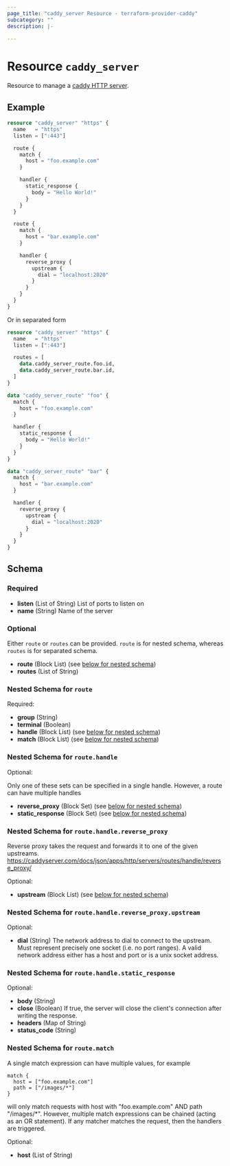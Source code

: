 ```yaml
---
page_title: "caddy_server Resource - terraform-provider-caddy"
subcategory: ""
description: |-
  
---
```


# Resource `caddy_server`

Resource to manage a [caddy HTTP server](https://caddyserver.com/docs/json/apps/http/servers/).

## Example

```tf
resource "caddy_server" "https" {
  name   = "https"
  listen = [":443"]

  route {
    match {
      host = "foo.example.com"
    }

    handler {
      static_response {
        body = "Hello World!"
      }
    }
  }

  route {
    match {
      host = "bar.example.com"
    }

    handler {
      reverse_proxy {
        upstream {
          dial = "localhost:2020"
        }
      }
    }
  }
}
```

Or in separated form


```tf
resource "caddy_server" "https" {
  name   = "https"
  listen = [":443"]

  routes = [
    data.caddy_server_route.foo.id,
    data.caddy_server_route.bar.id,
  ]
}

data "caddy_server_route" "foo" {
  match {
    host = "foo.example.com"
  }

  handler {
    static_response {
      body = "Hello World!"
    }
  }
}

data "caddy_server_route" "bar" {
  match {
    host = "bar.example.com"
  }

  handler {
    reverse_proxy {
      upstream {
        dial = "localhost:2020"
      }
    }
  }
}
```

## Schema

### Required

- **listen** (List of String) List of ports to listen on
- **name** (String) Name of the server

### Optional

Either `route` or `routes` can be provided. `route` is for nested schema, whereas `routes` is for separated schema.

- **route** (Block List) (see [below for nested schema](#nestedblock--route))
- **routes** (List of String)

<a id="nestedblock--route"></a>
### Nested Schema for `route`

Required:

- **group** (String)
- **terminal** (Boolean)
- **handle** (Block List) (see [below for nested schema](#nestedblock--route--handle))
- **match** (Block List) (see [below for nested schema](#nestedblock--route--match))

<a id="nestedblock--route--handle"></a>
### Nested Schema for `route.handle`

Optional:

Only one of these sets can be specified in a single handle. However, a route can have multiple handles

- **reverse_proxy** (Block Set) (see [below for nested schema](#nestedblock--route--handle--reverse_proxy))
- **static_response** (Block Set) (see [below for nested schema](#nestedblock--route--handle--static_response))

<a id="nestedblock--route--handle--reverse_proxy"></a>
### Nested Schema for `route.handle.reverse_proxy`

Reverse proxy takes the request and forwards it to one of the given upstreams.
https://caddyserver.com/docs/json/apps/http/servers/routes/handle/reverse_proxy/

Optional:

- **upstream** (Block List) (see [below for nested schema](#nestedblock--route--handle--reverse_proxy--upstream))

<a id="nestedblock--route--handle--reverse_proxy--upstream"></a>
### Nested Schema for `route.handle.reverse_proxy.upstream`

Optional:

- **dial** (String) The network address to dial to connect to the upstream. Must represent precisely one socket (i.e. no port ranges). A valid network address either has a host and port or is a unix socket address.


<a id="nestedblock--route--route--handle--static_response"></a>
### Nested Schema for `route.handle.static_response`

Optional:

- **body** (String)
- **close** (Boolean) If true, the server will close the client's connection after writing the response.
- **headers** (Map of String)
- **status_code** (String)



<a id="nestedblock--route--match"></a>
### Nested Schema for `route.match`

A single match expression can have multiple values, for example

```
match {
  host = ["foo.example.com"]
  path = ["/images/*"]
}
```

will only match requests with host with "foo.example.com" AND path "/images/*".
However, multiple match expressions can be chained (acting as an OR statement).
If any matcher matches the request, then the handlers are triggered.

Optional:

- **host** (List of String)


